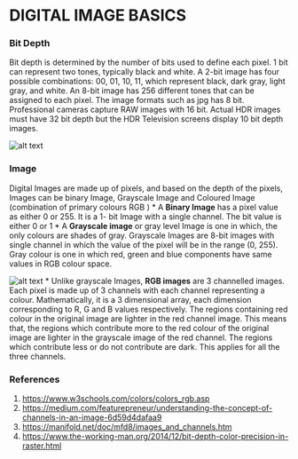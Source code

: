 # DIGITAL IMAGE BASICS

### Bit Depth 
Bit depth is determined by the number of bits used to define each pixel. 1 bit can represent two tones, typically black and white. A 2-bit image has four possible combinations: 00, 01, 10, 11, which represent black, dark gray, light gray, and white. An 8-bit image has 256 different tones that can be assigned to each pixel. The image formats such as jpg has 8 bit. Professional cameras capture RAW images with 16 bit. Actual HDR images must have 32 bit depth but the HDR Television screens display 10 bit depth  images. 

![alt text](https://2.bp.blogspot.com/-NQPXItfa_Og/VJ_5VBeHv3I/AAAAAAAAAgA/Ct9Ae_UW6E0/s1600/bitdepths_chart_med.jpg)

### Image 
Digital Images are made up of pixels, and based on the depth of the pixels, Images can be binary Image, Grayscale Image and Coloured Image (combination of primary colours RGB )
    * A **Binary Image** has a pixel value as either 0 or 255. It is a 1- bit Image with a single channel. The bit value is either 0 or 1
    * A **Grayscale image** or gray level Image is one in which, the only colours are shades of gray. Grayscale Images are 8-bit images with single channel in which the value of the pixel will be in the range (0, 255). Gray colour is one in which red, green and blue components have same values in RGB colour space. 

![alt text](image.png)
    * Unlike grayscale Images, **RGB images** are 3 channelled images. Each pixel is made up of 3 channels with each channel representing a colour. Mathematically,  it is a 3 dimensional array, each dimension corresponding to R, G and B values respectively. The regions containing red colour in the original image are lighter in the red channel image. This means that, the regions which contribute more to the red colour of the original image are lighter in the grayscale image of the red channel. The regions which contribute less or do not contribute are dark. This applies for all the three channels.



### References 
1. https://www.w3schools.com/colors/colors_rgb.asp
2. https://medium.com/featurepreneur/understanding-the-concept-of-channels-in-an-image-6d59d4dafaa9
3. https://manifold.net/doc/mfd8/images_and_channels.htm
4. https://www.the-working-man.org/2014/12/bit-depth-color-precision-in-raster.html
